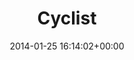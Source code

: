 ---
title:		"Cyclist"
type:		"photos"
mediatype:		"upload"
location:		"Berlin, Germany"
date:		"2014-01-25 16:14:02+00:00"
album:		"city"
filename:		"tempelhof-cyclist.md"
series:		"tempelhof"
cl_public_id:		"city/tempelhof-cyclist"
cl_version:		1497000441
format:		"tiff"
bytes:		5430856
width:		2560
height:		1440
colours:
- "#ACBBC6"
- "#BCC5D0"
- "#D1C9C0"
- "#93887A"
- "#8D7960"
- "#5B5F6A"
- "#343E4C"
- "#40434E"
- "#DFDFDB"
- "#8A6D54"
- "#6893B2"
- "#7F8D95"
- "#253743"
- "#DADCDA"
- "#838577"
- "#507691"
- "#7C857E"
exposure_mode:		"Auto"
program:		"Program AE"
aperture:		"10.0"
focal_length:		"195.0 mm"
iso:		"100"
shutter_speed:		"1/400"
metering:		"Multi-segment"
flash:		"Off, Did not fire"
white_balance:		"Custom"
colour_temp:		"4400"
has_crop:		"true"
orientation:		"Horizontal (normal)"
camera_model:		"NIKON D800"
lens_info:		"70-200mm f/2.8"
artist:		"No artist info"
x_resolution:		"300"
y_resolution:		"300"
---